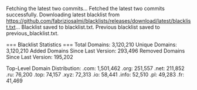 Fetching the latest two commits...
Fetched the latest two commits successfully.
Downloading latest blacklist from https://github.com/fabriziosalmi/blacklists/releases/download/latest/blacklist.txt...
Blacklist saved to blacklist.txt.
Previous blacklist saved to previous_blacklist.txt.

=== Blacklist Statistics ===
Total Domains: 3,120,210
Unique Domains: 3,120,210
Added Domains Since Last Version: 293,496
Removed Domains Since Last Version: 195,202

Top-Level Domain Distribution:
  .com: 1,501,462
  .org: 251,557
  .net: 211,852
  .ru: 76,200
  .top: 74,157
  .xyz: 72,313
  .io: 58,441
  .info: 52,510
  .pl: 49,283
  .fr: 41,469
